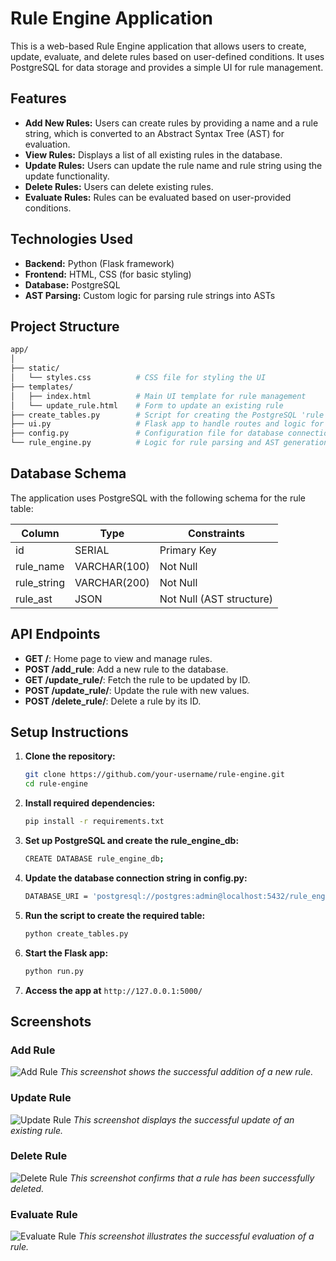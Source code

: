 # Rule Engine Application

This is a web-based Rule Engine application that allows users to create, update, evaluate, and delete rules based on user-defined conditions. It uses PostgreSQL for data storage and provides a simple UI for rule management.

## Features
- **Add New Rules:** Users can create rules by providing a name and a rule string, which is converted to an Abstract Syntax Tree (AST) for evaluation.
- **View Rules:** Displays a list of all existing rules in the database.
- **Update Rules:** Users can update the rule name and rule string using the update functionality.
- **Delete Rules:** Users can delete existing rules.
- **Evaluate Rules:** Rules can be evaluated based on user-provided conditions.

## Technologies Used
- **Backend:** Python (Flask framework)
- **Frontend:** HTML, CSS (for basic styling)
- **Database:** PostgreSQL
- **AST Parsing:** Custom logic for parsing rule strings into ASTs

## Project Structure

```bash
app/
│
├── static/
│   └── styles.css          # CSS file for styling the UI
├── templates/
│   ├── index.html          # Main UI template for rule management
│   └── update_rule.html    # Form to update an existing rule
├── create_tables.py        # Script for creating the PostgreSQL 'rule' table
├── ui.py                   # Flask app to handle routes and logic for CRUD operations
├── config.py               # Configuration file for database connection
└── rule_engine.py          # Logic for rule parsing and AST generation
```
## Database Schema

The application uses PostgreSQL with the following schema for the rule table:

| Column      | Type            | Constraints               |
|-------------|-----------------|---------------------------|
| id          | SERIAL           | Primary Key               |
| rule_name   | VARCHAR(100)     | Not Null                  |
| rule_string | VARCHAR(200)     | Not Null                  |
| rule_ast    | JSON             | Not Null (AST structure)  |

## API Endpoints
- **GET /**: Home page to view and manage rules.
- **POST /add_rule**: Add a new rule to the database.
- **GET /update_rule/<id>**: Fetch the rule to be updated by ID.
- **POST /update_rule/<id>**: Update the rule with new values.
- **POST /delete_rule/<id>**: Delete a rule by its ID.



## Setup Instructions

1. **Clone the repository:**
   ```bash
   git clone https://github.com/your-username/rule-engine.git
   cd rule-engine
   ```
2. **Install required dependencies:**
   ```bash
   pip install -r requirements.txt
   ```
3. **Set up PostgreSQL and create the rule_engine_db:**
   ```bash
   CREATE DATABASE rule_engine_db;
   ```
4. **Update the database connection string in config.py:**
   ```bash
   DATABASE_URI = 'postgresql://postgres:admin@localhost:5432/rule_engine_db'
   ```
5. **Run the script to create the required table:**
   ```bash
   python create_tables.py
   ```
6. **Start the Flask app:**
   ```bash
   python run.py
   ```
7. **Access the app at**
    ``` http://127.0.0.1:5000/ ```

## Screenshots

### Add Rule
![Add Rule](path/to/add_success.png)
*This screenshot shows the successful addition of a new rule.*

### Update Rule
![Update Rule](path/to/update_success.png)
*This screenshot displays the successful update of an existing rule.*

### Delete Rule
![Delete Rule](path/to/delete_success.png)
*This screenshot confirms that a rule has been successfully deleted.*

### Evaluate Rule
![Evaluate Rule](path/to/evaluation_success.png)
*This screenshot illustrates the successful evaluation of a rule.*

